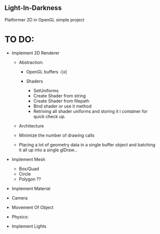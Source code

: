 ## Light-In-Darkness
Platformer 2D in OpenGL simple project



# TO DO:
- Implement 2D Renderer
    - Abstraction:
        - OpenGL buffers -[x]
            
        - Shaders 
            - SetUniforms
            - Create Shader from string 
            - Create Shader from filepath
            - Bind shader or use it method
            - Retriving all shader uniforms and storing it i container for quick check up.

    - Architecture
    - Minimize the number of drawing calls
    - Placing a lot of geometry data in a single buffer object and batching it all up into a single glDraw… 
- Implement Mesh
    - Box/Quad
    - Circle
    - Polygon ??
- Implement Material
 
- Camera
- Movement Of Object
- Physics:

- Implement Lights

